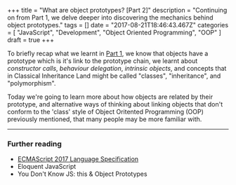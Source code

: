 +++
title = "What are object prototypes? [Part 2]"
description = "Continuing on from Part 1, we delve deeper into discovering the mechanics behind object prototypes."
tags = []
date = "2017-08-21T18:46:43.467Z"
categories = [
    "JavaScript",
    "Development",
    "Object Oriented Programming",
    "OOP"
]
draft = true
+++

To briefly recap what we learnt in [Part 1](http://jacobward.io/post/what-are-javascript-prototypes-part-1/), we know that objects have a prototype which is it's link to the prototype chain, we learnt about _constructor calls_, _behaviour delegation_, _intrinsic objects_, and concepts that in Classical Inheritance Land might be called "classes", "inheritance", and "polymorphism".

Today we're going to learn more about how objects are related by their prototype, and alternative ways of thinking about linking objects that don't conform to the 'class' style of Object Oritented Programming (OOP) previously mentioned, that many people may be more familiar with.






---

### Further reading

 - [ECMAScript 2017 Language Specification](https://www.ecma-international.org/publications/files/ECMA-ST/Ecma-262.pdf)
 - Eloquent JavaScript
 - You Don't Know JS: this & Object Prototypes
